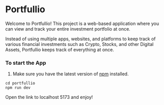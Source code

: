 # Portfullio

Welcome to Portfullio! This project is a web-based application where you can view and track your entire investment portfolio at once. 

Instead of using multiple apps, websites, and platforms to keep track of various financial investments such as Crypto, Stocks, and other Digital Assets, Portfullio keeps track of everything at once.

### To start the App

1) Make sure you have the latest version of [npm](https://www.npmjs.com/) installed.

```
cd portfullio
npm run dev
```

Open the link to localhost 5173 and enjoy!
